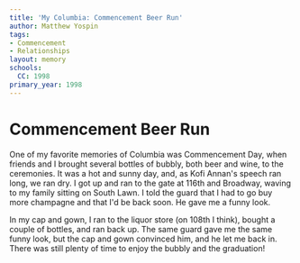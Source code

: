 ```yaml
---
title: 'My Columbia: Commencement Beer Run'
author: Matthew Yospin
tags:
- Commencement
- Relationships
layout: memory
schools:
  CC: 1998
primary_year: 1998
---
```

# Commencement Beer Run

One of my favorite memories of Columbia was Commencement Day, when friends and I brought several bottles of bubbly, both beer and wine, to the ceremonies.  It was a hot and sunny day, and, as Kofi Annan's speech ran long, we ran dry.  I got up and ran to the gate at 116th and Broadway, waving to my family sitting on South Lawn.  I told the guard that I had to go buy more champagne and that I'd be back soon.  He gave me a funny look.

In my cap and gown, I ran to the liquor store (on 108th I think), bought a couple of bottles, and ran back up.  The same guard gave me the same funny look, but the cap and gown convinced him, and he let me back in.  There was still plenty of time to enjoy the bubbly and the graduation!

